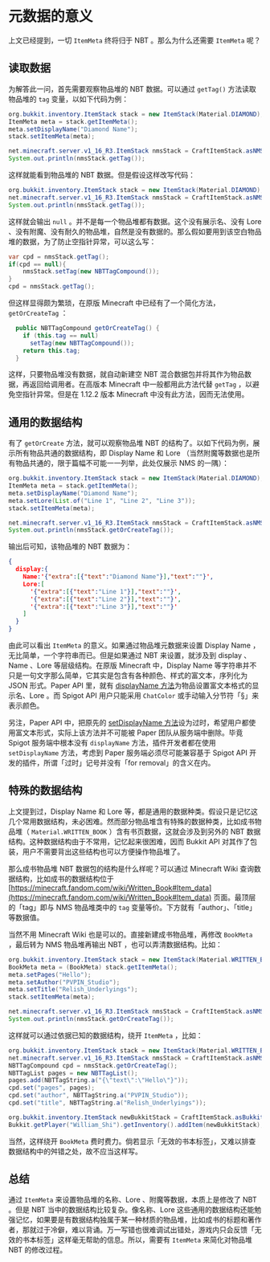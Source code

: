 # 元数据的意义

上文已经提到，一切 `ItemMeta` 终将归于 NBT 。那么为什么还需要 `ItemMeta` 呢？

## 读取数据

为解答此一问，首先需要观察物品堆的 NBT 数据。可以通过 `getTag()` 方法读取物品堆的 `tag` 变量，以如下代码为例：

```java
org.bukkit.inventory.ItemStack stack = new ItemStack(Material.DIAMOND);
ItemMeta meta = stack.getItemMeta();
meta.setDisplayName("Diamond Name");
stack.setItemMeta(meta);

net.minecraft.server.v1_16_R3.ItemStack nmsStack = CraftItemStack.asNMSCopy(stack);
System.out.println(nmsStack.getTag());
```

这样就能看到物品堆的 NBT 数据。但是假设这样改写代码：

```java
org.bukkit.inventory.ItemStack stack = new ItemStack(Material.DIAMOND);
net.minecraft.server.v1_16_R3.ItemStack nmsStack = CraftItemStack.asNMSCopy(stack);
System.out.println(nmsStack.getTag());
```

这样就会输出 `null` 。并不是每一个物品堆都有数据。这个没有展示名、没有 Lore 、没有附魔、没有耐久的物品堆，自然是没有数据的。那么假如要用到该空白物品堆的数据，为了防止空指针异常，可以这么写：

```java
var cpd = nmsStack.getTag();
if(cpd == null){
    nmsStack.setTag(new NBTTagCompound());
}
cpd = nmsStack.getTag();
```

但这样显得颇为繁琐，在原版 Minecraft 中已经有了一个简化方法，`getOrCreateTag` ：

```java
  public NBTTagCompound getOrCreateTag() {
    if (this.tag == null)
      setTag(new NBTTagCompound()); 
    return this.tag;
  }
```

这样，只要物品堆没有数据，就自动新建空 NBT 混合数据包并将其作为物品数据，再返回给调用者。在高版本 Minecraft 中一般都用此方法代替 `getTag` ，以避免空指针异常。但是在 1.12.2 版本 Minecraft 中没有此方法，因而无法使用。

## 通用的数据结构

有了 `getOrCreate` 方法，就可以观察物品堆 NBT 的结构了。以如下代码为例，展示所有物品共通的数据结构，即 Display Name 和 Lore （当然附魔等数据也是所有物品共通的，限于篇幅不可能一一列举，此处仅展示 NMS 的一隅）：

```java
org.bukkit.inventory.ItemStack stack = new ItemStack(Material.DIAMOND);
ItemMeta meta = stack.getItemMeta();
meta.setDisplayName("Diamond Name");
meta.setLore(List.of("Line 1", "Line 2", "Line 3"));
stack.setItemMeta(meta);

net.minecraft.server.v1_16_R3.ItemStack nmsStack = CraftItemStack.asNMSCopy(stack);
System.out.println(nmsStack.getOrCreateTag());
```

输出后可知，该物品堆的 NBT 数据为：

```json
{
  display:{
    Name:'{"extra":[{"text":"Diamond Name"}],"text":""}',
    Lore:[
      '{"extra":[{"text":"Line 1"}],"text":""}',
      '{"extra":[{"text":"Line 2"}],"text":""}',
      '{"extra":[{"text":"Line 3"}],"text":""}'
    ]
  }
}
```

由此可以看出 `ItemMeta` 的意义。如果通过物品堆元数据来设置 Display Name ，无比简单，一个字符串而已。但是如果通过 NBT 来设置，就涉及到 display 、Name 、Lore 等层级结构。在原版 Minecraft 中，Display Name 等字符串并不只是一句文字那么简单，它其实是包含有各种颜色、样式的富文本，序列化为 JSON 形式。Paper API 里，就有 [displayName 方法](https://jd.papermc.io/paper/1.16/org/bukkit/inventory/meta/ItemMeta.html#displayName(net.kyori.adventure.text.Component))为物品设置富文本格式的显示名、Lore 。而 Spigot API 用户只能采用 `ChatColor` 或手动输入分节符「§」来表示颜色。

另注，Paper API 中，把原先的 [setDisplayName 方法](https://jd.papermc.io/paper/1.16/org/bukkit/inventory/meta/ItemMeta.html#setDisplayName(java.lang.String))设为过时，希望用户都使用富文本形式，实际上该方法并不可能被 Paper 团队从服务端中删除。毕竟 Spigot 服务端中根本没有 `displayName` 方法，插件开发者都在使用 `setDisplayName` 方法，考虑到 Paper 服务端必须尽可能兼容基于 Spigot API 开发的插件，所谓「过时」记号并没有「for removal」的含义在内。

## 特殊的数据结构

上文提到过，Display Name 和 Lore 等，都是通用的数据种类。假设只是记忆这几个常用数据结构，未必困难。然而部分物品堆含有特殊的数据种类，比如成书物品堆（ `Material.WRITTEN_BOOK` ）含有书页数据，这就会涉及到另外的 NBT 数据结构。这种数据结构由于不常用，记忆起来很困难，因而 Bukkit API 对其作了包装，用户不需要背出这些结构也可以方便操作物品堆了。

那么成书物品堆 NBT 数据包的结构是什么样呢？可以通过 Minecraft Wiki 查询数据结构，比如成书的数据结构位于 [https://minecraft.fandom.com/wiki/Written_Book#Item_data](https://minecraft.fandom.com/wiki/Written_Book#Item_data) 页面。最顶层的「tag」即与 NMS 物品堆类中的 `tag` 变量等价。下方就有「author」、「title」等数据值。

当然不用 Minecraft Wiki 也是可以的。直接新建成书物品堆，再修改 `BookMeta` ，最后转为 NMS 物品堆再输出 NBT ，也可以弄清数据结构。比如：

```java
org.bukkit.inventory.ItemStack stack = new ItemStack(Material.WRITTEN_BOOK);
BookMeta meta = (BookMeta) stack.getItemMeta();
meta.setPages("Hello");
meta.setAuthor("PVPIN_Studio");
meta.setTitle("Relish_Underlyings");
stack.setItemMeta(meta);

net.minecraft.server.v1_16_R3.ItemStack nmsStack = CraftItemStack.asNMSCopy(stack);
System.out.println(nmsStack.getOrCreateTag());
```

这样就可以通过依据已知的数据结构，绕开 `ItemMeta` ，比如：

```java
org.bukkit.inventory.ItemStack stack = new ItemStack(Material.WRITTEN_BOOK);
net.minecraft.server.v1_16_R3.ItemStack nmsStack = CraftItemStack.asNMSCopy(stack);
NBTTagCompound cpd = nmsStack.getOrCreateTag();
NBTTagList pages = new NBTTagList();
pages.add(NBTTagString.a("{\"text\":\"Hello\"}"));
cpd.set("pages", pages);
cpd.set("author", NBTTagString.a("PVPIN_Studio"));
cpd.set("title", NBTTagString.a("Relish_Underlyings"));

org.bukkit.inventory.ItemStack newBukkitStack = CraftItemStack.asBukkitCopy(nmsStack);
Bukkit.getPlayer("William_Shi").getInventory().addItem(newBukkitStack);
```

当然，这样绕开 `BookMeta` 费时费力。倘若显示「无效的书本标签」，又难以排查数据结构中的舛错之处，故不应当这样写。

## 总结

通过 `ItemMeta` 来设置物品堆的名称、Lore 、附魔等数据，本质上是修改了 NBT 。但是 NBT 当中的数据结构比较复杂。像名称、Lore 这些通用的数据结构还能勉强记忆，如果要是有数据结构独属于某一种材质的物品堆，比如成书的标题和著作者，那就过于冷僻，难以背诵。万一写错也很难调试出错处，游戏内只会反馈「无效的书本标签」这样毫无帮助的信息。所以，需要有 `ItemMeta` 来简化对物品堆 NBT 的修改过程。